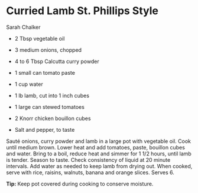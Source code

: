 # Curried Lamb St. Phillips Style

Sarah Chalker

- 2 Tbsp vegetable oil
- 3 medium onions, chopped
- 4 to 6 Tbsp Calcutta curry powder
- 1 small can tomato paste

- 1 cup water
- 1 lb lamb, cut into 1 inch cubes
- 1 large can stewed tomatoes
- 2 Knorr chicken bouillon cubes
- Salt and pepper, to taste

Sauté onions, curry powder and lamb in a large pot with vegetable oil.  Cook until medium brown. Lower heat and add tomatoes, paste, bouillon cubes and water. Bring to a boil, reduce heat and simmer for 1 1/2 hours, until lamb is tender. Season to taste. Check consistency of liquid at 20 minute intervals. Add water as needed to keep lamb from drying out. When cooked, serve with rice, raisins, walnuts, banana and orange slices. Serves 6.

**Tip:** Keep pot covered during cooking to conserve moisture.